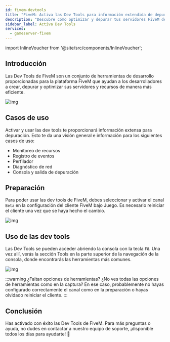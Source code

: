 ```yaml
---
id: fivem-devtools
title: "FiveM: Activa las Dev Tools para información extendida de depuración"
description: "Descubre cómo optimizar y depurar tus servidores FiveM de forma eficiente usando potentes dev tools para monitoreo, perfilado y diagnóstico → Aprende más ahora"
sidebar_label: Activa Dev Tools
services:
  - gameserver-fivem
---
```


import InlineVoucher from '@site/src/components/InlineVoucher';

## Introducción

Las Dev Tools de FiveM son un conjunto de herramientas de desarrollo proporcionadas para la plataforma FiveM que ayudan a los desarrolladores a crear, depurar y optimizar sus servidores y recursos de manera más eficiente.

![img](https://screensaver01.zap-hosting.com/index.php/s/GMp53mQNsxo247y/preview)

<InlineVoucher />

## Casos de uso

Activar y usar las dev tools te proporcionará información extensa para depuración. Esto te da una visión general e información para los siguientes casos de uso:

- Monitoreo de recursos
- Registro de eventos
- Perfilador
- Diagnóstico de red
- Consola y salida de depuración

## Preparación

Para poder usar las dev tools de FiveM, debes seleccionar y activar el canal `Beta` en la configuración del cliente FiveM bajo Juego. Es necesario reiniciar el cliente una vez que se haya hecho el cambio.

![img](https://screensaver01.zap-hosting.com/index.php/s/FKfXXYAMEF39n25/download)

## Uso de las dev tools

Las Dev Tools se pueden acceder abriendo la consola con la tecla `F8`. Una vez allí, verás la sección Tools en la parte superior de la navegación de la consola, donde encontrarás las herramientas más comunes.

![img](https://screensaver01.zap-hosting.com/index.php/s/E5szziipJre6X7Y/preview)

:::warning ¿Faltan opciones de herramientas?
¿No ves todas las opciones de herramientas como en la captura? En ese caso, probablemente no hayas configurado correctamente el canal como en la preparación o hayas olvidado reiniciar el cliente.
:::

## Conclusión

Has activado con éxito las Dev Tools de FiveM. Para más preguntas o ayuda, no dudes en contactar a nuestro equipo de soporte, ¡disponible todos los días para ayudarte! 🙂

<InlineVoucher />